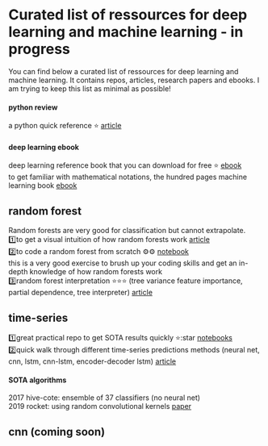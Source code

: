 # Curated list of ressources for deep learning and machine learning - in progress

You can find below a curated list of ressources for deep learning and machine learning. It contains repos, articles, research papers and ebooks. I am trying to keep this list as minimal as possible!

#### python review
a python quick reference :star: [article](https://learnxinyminutes.com/docs/python3/)

#### deep learning ebook
deep learning reference book that you can download for free :star: [ebook](https://github.com/janishar/mit-deep-learning-book-pdf)  
to get familiar with mathematical notations, the hundred pages machine learning book [ebook](https://github.com/ZakiaSalod/The-Hundred-Page-Machine-Learning-Book)

## random forest
Random forests are very good for classification but cannot extrapolate.  
:one:to get a visual intuition of how random forests work [article](http://structuringtheunstructured.blogspot.com/2017/11/coloring-with-random-forests.html)  
:two:to code a random forest from scratch :gear::gear: [notebook](https://github.com/fastai/fastai/blob/master/courses/ml1/lesson3-rf_foundations.ipynb)  
this is a very good exercise to brush up your  coding skills and get an in-depth knowledge of how random forests work  
:three:random forest interpretation :star::star::star: (tree variance feature importance, partial dependence, tree interpreter) [article](https://medium.com/usf-msds/intuitive-interpretation-of-random-forest-2238687cae45)

## time-series
:one:great practical repo to get SOTA results quickly :star::star [notebooks](https://github.com/timeseriesAI/timeseriesAI)  
:two:quick walk through different time-series predictions methods (neural net, cnn, lstm, cnn-lstm, encoder-decoder lstm) [article](https://machinelearningmastery.com/how-to-get-started-with-deep-learning-for-time-series-forecasting-7-day-mini-course/)

#### SOTA algorithms
2017 hive-cote: ensemble of 37 classifiers (no neural net)  
2019 rocket: using random convolutional kernels [paper](https://arxiv.org/pdf/1910.13051)

## cnn (coming soon)
